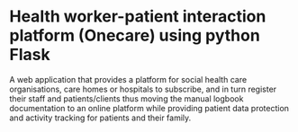 # Health worker-patient interaction platform (Onecare) using python Flask

A web application that provides a platform for social health care organisations, care homes or hospitals
to subscribe, and in turn register their staff and patients/clients thus moving the manual logbook documentation 
to an online platform while providing patient data protection and activity tracking for patients and their family.
